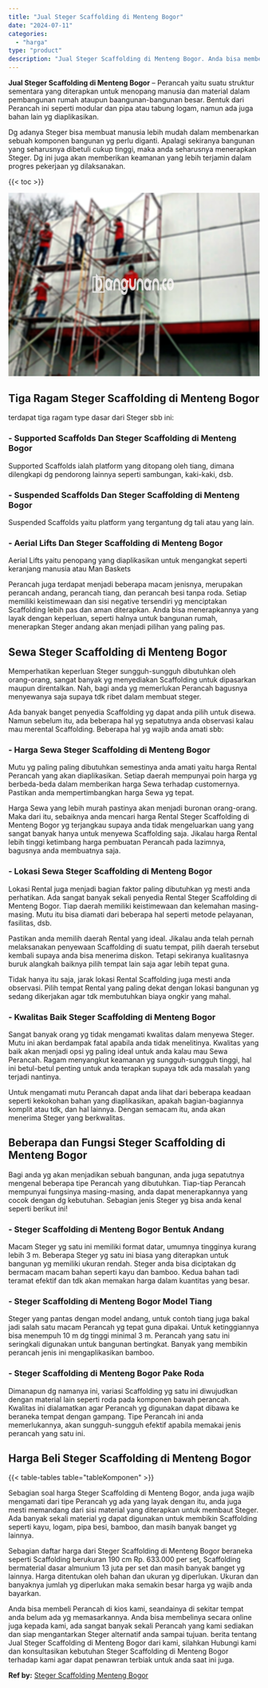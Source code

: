 ```yaml
---
title: "Jual Steger Scaffolding di Menteng Bogor"
date: "2024-07-11"
categories: 
  - "harga"
type: "product"
description: "Jual Steger Scaffolding di Menteng Bogor. Anda bisa membeli Perancah di kios kami, seandainya di sekitar tempat anda belum ada yg memasarkannya. Anda bisa me..."
---
```


**Jual Steger Scaffolding di Menteng Bogor** – Perancah yaitu suatu struktur sementara yang diterapkan untuk menopang manusia dan material dalam pembangunan rumah ataupun baangunan-bangunan besar. Bentuk dari Perancah ini seperti modular dan pipa atau tabung logam, namun ada juga bahan lain yg diaplikasikan.

Dg adanya Steger bisa membuat manusia lebih mudah dalam membenarkan sebuah komponen bangunan yg perlu diganti. Apalagi sekiranya bangunan yang seharusnya dibetuli cukup tinggi, maka anda seharusnya menerapkan Steger. Dg ini juga akan memberikan keamanan yang lebih terjamin dalam progres pekerjaan yg dilaksanakan.

{{< toc >}}

![Jual Steger Scaffolding di Menteng Bogor](/images/sewa-scaffolding-steger-07.png)

## Tiga Ragam Steger Scaffolding di Menteng Bogor

terdapat tiga ragam type dasar dari Steger sbb ini:

### \- Supported Scaffolds Dan Steger Scaffolding di Menteng Bogor

Supported Scaffolds ialah platform yang ditopang oleh tiang, dimana dilengkapi dg pendorong lainnya seperti sambungan, kaki-kaki, dsb.

### \- Suspended Scaffolds Dan Steger Scaffolding di Menteng Bogor

Suspended Scaffolds yaitu platform yang tergantung dg tali atau yang lain.

### \- Aerial Lifts Dan Steger Scaffolding di Menteng Bogor

Aerial Lifts yaitu penopang yang diaplikasikan untuk mengangkat seperti keranjang manusia atau Man Baskets

Perancah juga terdapat menjadi beberapa macam jenisnya, merupakan perancah andang, perancah tiang, dan perancah besi tanpa roda. Setiap memiliki keistimewaan dan sisi negative tersendiri yg menciptakan Scaffolding lebih pas dan aman diterapkan. Anda bisa menerapkannya yang layak dengan keperluan, seperti halnya untuk bangunan rumah, menerapkan Steger andang akan menjadi pilihan yang paling pas.

## Sewa Steger Scaffolding di Menteng Bogor

Memperhatikan keperluan Steger sungguh-sungguh dibutuhkan oleh orang-orang, sangat banyak yg menyediakan Scaffolding untuk dipasarkan maupun direntalkan. Nah, bagi anda yg memerlukan Perancah bagusnya menyewanya saja supaya tdk ribet dalam membuat steger.

Ada banyak banget penyedia Scaffolding yg dapat anda pilih untuk disewa. Namun sebelum itu, ada beberapa hal yg sepatutnya anda observasi kalau mau merental Scaffolding. Beberapa hal yg wajib anda amati sbb:

### \- Harga Sewa Steger Scaffolding di Menteng Bogor

Mutu yg paling paling dibutuhkan semestinya anda amati yaitu harga Rental Perancah yang akan diaplikasikan. Setiap daerah mempunyai poin harga yg berbeda-beda dalam memberikan harga Sewa terhadap customernya. Pastikan anda mempertimbangkan harga Sewa yg tepat.

Harga Sewa yang lebih murah pastinya akan menjadi buronan orang-orang. Maka dari itu, sebaiknya anda mencari harga Rental Steger Scaffolding di Menteng Bogor yg terjangkau supaya anda tidak mengeluarkan uang yang sangat banyak hanya untuk menyewa Scaffolding saja. Jikalau harga Rental lebih tinggi ketimbang harga pembuatan Perancah pada lazimnya, bagusnya anda membuatnya saja.

### \- Lokasi Sewa Steger Scaffolding di Menteng Bogor

Lokasi Rental juga menjadi bagian faktor paling dibutuhkan yg mesti anda perhatikan. Ada sangat banyak sekali penyedia Rental Steger Scaffolding di Menteng Bogor. Tiap daerah memiliki keistimewaan dan kelemahan masing-masing. Mutu itu bisa diamati dari beberapa hal seperti metode pelayanan, fasilitas, dsb.

Pastikan anda memilih daerah Rental yang ideal. Jikalau anda telah pernah melaksanakan penyewaan Scaffolding di suatu tempat, pilih daerah tersebut kembali supaya anda bisa menerima diskon. Tetapi sekiranya kualitasnya buruk alangkah baiknya pilih tempat lain saja agar lebih tepat guna.

Tidak hanya itu saja, jarak lokasi Rental Scaffolding juga mesti anda observasi. Pilih tempat Rental yang paling dekat dengan lokasi bangunan yg sedang dikerjakan agar tdk membutuhkan biaya ongkir yang mahal.

### \- Kwalitas Baik Steger Scaffolding di Menteng Bogor

Sangat banyak orang yg tidak mengamati kwalitas dalam menyewa Steger. Mutu ini akan berdampak fatal apabila anda tidak menelitinya. Kwalitas yang baik akan menjadi opsi yg paling ideal untuk anda kalau mau Sewa Perancah. Ragam menyangkut keamanan yg sungguh-sungguh tinggi, hal ini betul-betul penting untuk anda terapkan supaya tdk ada masalah yang terjadi nantinya.

Untuk mengamati mutu Perancah dapat anda lihat dari beberapa keadaan seperti kekokohan bahan yang diaplikasikan, apakah bagian-bagiannya komplit atau tdk, dan hal lainnya. Dengan semacam itu, anda akan menerima Steger yang berkwalitas.

## Beberapa dan Fungsi Steger Scaffolding di Menteng Bogor

Bagi anda yg akan menjadikan sebuah bangunan, anda juga sepatutnya mengenal beberapa tipe Perancah yang dibutuhkan. Tiap-tiap Perancah mempunyai fungsinya masing-masing, anda dapat menerapkannya yang cocok dengan dg kebutuhan. Sebagian jenis Steger yg bisa anda kenal seperti berikut ini!

### \- Steger Scaffolding di Menteng Bogor Bentuk Andang

Macam Steger yg satu ini memiliki format datar, umumnya tingginya kurang lebih 3 m. Beberapa Steger yg satu ini biasa yang diterapkan untuk bangunan yg memiliki ukuran rendah. Steger anda bisa diciptakan dg bermacam macam bahan seperti kayu dan bamboo. Kedua bahan tadi teramat efektif dan tdk akan memakan harga dalam kuantitas yang besar.

### \- Steger Scaffolding di Menteng Bogor Model Tiang

Steger yang pantas dengan model andang, untuk contoh tiang juga bakal jadi salah satu macam Perancah yg tepat guna dipakai. Untuk ketinggiannya bisa menempuh 10 m dg tinggi minimal 3 m. Perancah yang satu ini seringkali digunakan untuk bangunan bertingkat. Banyak yang membikin perancah jenis ini mengaplikasikan bamboo.

### \- Steger Scaffolding di Menteng Bogor Pake Roda

Dimanapun dg namanya ini, variasi Scaffolding yg satu ini diwujudkan dengan material lain seperti roda pada komponen bawah perancah. Kwalitas ini dialamatkan agar Perancah yg digunakan dapat dibawa ke beraneka tempat dengan gampang. Tipe Perancah ini anda memerlukannya, akan sungguh-sungguh efektif apabila memakai jenis perancah yang satu ini.

## Harga Beli Steger Scaffolding di Menteng Bogor

{{< table-tables table="tableKomponen" >}}

Sebagian soal harga Steger Scaffolding di Menteng Bogor, anda juga wajib mengamati dari tipe Perancah yg ada yang layak dengan itu, anda juga mesti memandang dari sisi material yang diterapkan untuk membaut Steger. Ada banyak sekali material yg dapat digunakan untuk membikin Scaffolding seperti kayu, logam, pipa besi, bamboo, dan masih banyak banget yg lainnya.

Sebagian daftar harga dari Steger Scaffolding di Menteng Bogor beraneka seperti Scaffolding berukuran 190 cm Rp. 633.000 per set, Scaffolding bermaterial dasar almunium 13 juta per set dan masih banyak banget yg lainnya. Harga ditentukan oleh bahan dan ukuran yg diperlukan. Ukuran dan banyaknya jumlah yg diperlukan maka semakin besar harga yg wajib anda bayarkan.

Anda bisa membeli Perancah di kios kami, seandainya di sekitar tempat anda belum ada yg memasarkannya. Anda bisa membelinya secara online juga kepada kami, ada sangat banyak sekali Perancah yang kami sediakan dan siap mengantarkan Steger alternatif anda sampai tujuan. berita tentang Jual Steger Scaffolding di Menteng Bogor dari kami, silahkan Hubungi kami dan konsultasikan kebutuhan Steger Scaffolding di Menteng Bogor terhadap kami agar dapat penawran terbiak untuk anda saat ini juga.

**Ref by:** [Steger Scaffolding Menteng Bogor](https://id.wikipedia.org/wiki/Steger)
